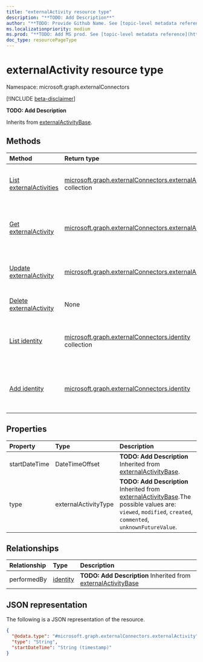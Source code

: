 ```yaml
---
title: "externalActivity resource type"
description: "**TODO: Add Description**"
author: "**TODO: Provide Github Name. See [topic-level metadata reference](https://aka.ms/msgo?pagePath=API/Document/Guidelines/Metadata)**"
ms.localizationpriority: medium
ms.prod: "**TODO: Add MS prod. See [topic-level metadata reference](https://aka.ms/msgo?pagePath=API/Document/Guidelines/Metadata)**"
doc_type: resourcePageType
---
```


# externalActivity resource type

Namespace: microsoft.graph.externalConnectors

[!INCLUDE [beta-disclaimer](../../includes/beta-disclaimer.md)]

**TODO: Add Description**


Inherits from [externalActivityBase](../resources/externalconnectors-externalactivitybase.md).

## Methods
|Method|Return type|Description|
|:---|:---|:---|
|[List externalActivities](../api/externalconnectors-externalactivity-list.md)|[microsoft.graph.externalConnectors.externalActivity](../resources/externalconnectors-externalactivity.md) collection|Get a list of the [externalActivity](../resources/externalconnectors-externalactivity.md) objects and their properties.|
|[Get externalActivity](../api/externalconnectors-externalactivity-get.md)|[microsoft.graph.externalConnectors.externalActivity](../resources/externalconnectors-externalactivity.md)|Read the properties and relationships of an [externalActivity](../resources/externalconnectors-externalactivity.md) object.|
|[Update externalActivity](../api/externalconnectors-externalactivity-update.md)|[microsoft.graph.externalConnectors.externalActivity](../resources/externalconnectors-externalactivity.md)|Update the properties of an [externalActivity](../resources/externalconnectors-externalactivity.md) object.|
|[Delete externalActivity](../api/externalconnectors-externalactivity-delete.md)|None|Deletes an [externalActivity](../resources/externalconnectors-externalactivity.md) object.|
|[List identity](../api/externalconnectors-externalactivity-list-performedby.md)|[microsoft.graph.externalConnectors.identity](../resources/externalconnectors-identity.md) collection|Get the identity resources from the performedBy navigation property.|
|[Add identity](../api/externalconnectors-externalactivity-post-performedby.md)|[microsoft.graph.externalConnectors.identity](../resources/externalconnectors-identity.md)|Add performedBy by posting to the performedBy collection.|

## Properties
|Property|Type|Description|
|:---|:---|:---|
|startDateTime|DateTimeOffset|**TODO: Add Description** Inherited from [externalActivityBase](../resources/externalconnectors-externalactivitybase.md).|
|type|externalActivityType|**TODO: Add Description** Inherited from [externalActivityBase](../resources/externalconnectors-externalactivitybase.md).The possible values are: `viewed`, `modified`, `created`, `commented`, `unknownFutureValue`.|

## Relationships
|Relationship|Type|Description|
|:---|:---|:---|
|performedBy|[identity](../resources/externalconnectors-identity.md)|**TODO: Add Description** Inherited from [externalActivityBase](../resources/externalconnectors-externalactivitybase.md)|

## JSON representation
The following is a JSON representation of the resource.
<!-- {
  "blockType": "resource",
  "keyProperty": "id",
  "@odata.type": "microsoft.graph.externalConnectors.externalActivity",
  "baseType": "microsoft.graph.externalConnectors.externalActivityBase",
  "openType": false
}
-->
``` json
{
  "@odata.type": "#microsoft.graph.externalConnectors.externalActivity",
  "type": "String",
  "startDateTime": "String (timestamp)"
}
```

